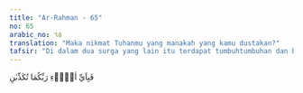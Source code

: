 ```yaml
---
title: "Ar-Rahman - 65"
no: 65
arabic_no: ٦٥
translation: "Maka nikmat Tuhanmu yang manakah yang kamu dustakan?"
tafsir: "Di dalam dua surga yang lain itu terdapat tumbuhtumbuhan dan bunga-bungaan yang hijau tua warnanya. Maka nikmat Tuhan yang manakah yang didustakan oleh jin dan manusia?"
---
```

فَبِاَيِّ اٰلَاۤءِ رَبِّكُمَا تُكَذِّبٰنِ 